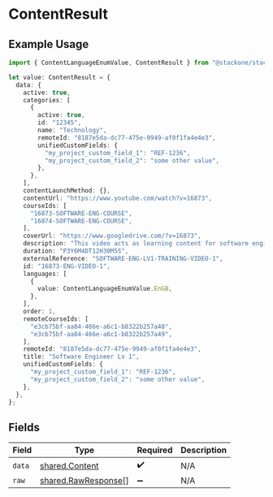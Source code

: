# ContentResult

## Example Usage

```typescript
import { ContentLanguageEnumValue, ContentResult } from "@stackone/stackone-client-ts/sdk/models/shared";

let value: ContentResult = {
  data: {
    active: true,
    categories: [
      {
        active: true,
        id: "12345",
        name: "Technology",
        remoteId: "8187e5da-dc77-475e-9949-af0f1fa4e4e3",
        unifiedCustomFields: {
          "my_project_custom_field_1": "REF-1236",
          "my_project_custom_field_2": "some other value",
        },
      },
    ],
    contentLaunchMethod: {},
    contentUrl: "https://www.youtube.com/watch?v=16873",
    courseIds: [
      "16873-SOFTWARE-ENG-COURSE",
      "16874-SOFTWARE-ENG-COURSE",
    ],
    coverUrl: "https://www.googledrive.com/?v=16873",
    description: "This video acts as learning content for software engineers.",
    duration: "P3Y6M4DT12H30M5S",
    externalReference: "SOFTWARE-ENG-LV1-TRAINING-VIDEO-1",
    id: "16873-ENG-VIDEO-1",
    languages: [
      {
        value: ContentLanguageEnumValue.EnGB,
      },
    ],
    order: 1,
    remoteCourseIds: [
      "e3cb75bf-aa84-466e-a6c1-b8322b257a48",
      "e3cb75bf-aa84-466e-a6c1-b8322b257a49",
    ],
    remoteId: "8187e5da-dc77-475e-9949-af0f1fa4e4e3",
    title: "Software Engineer Lv 1",
    unifiedCustomFields: {
      "my_project_custom_field_1": "REF-1236",
      "my_project_custom_field_2": "some other value",
    },
  },
};
```

## Fields

| Field                                                             | Type                                                              | Required                                                          | Description                                                       |
| ----------------------------------------------------------------- | ----------------------------------------------------------------- | ----------------------------------------------------------------- | ----------------------------------------------------------------- |
| `data`                                                            | [shared.Content](../../../sdk/models/shared/content.md)           | :heavy_check_mark:                                                | N/A                                                               |
| `raw`                                                             | [shared.RawResponse](../../../sdk/models/shared/rawresponse.md)[] | :heavy_minus_sign:                                                | N/A                                                               |